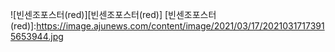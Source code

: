 ![빈센조포스터(red)][빈센조포스터(red)]
[빈센조포스터(red)]:https://image.ajunews.com/content/image/2021/03/17/20210317173915653944.jpg
